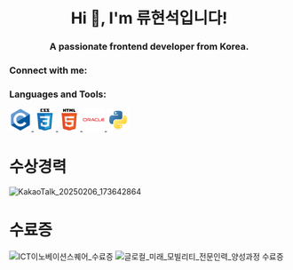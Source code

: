 <h1 align="center">Hi 👋, I'm 류현석입니다!</h1>
<h3 align="center">A passionate frontend developer from Korea.</h3>

<h3 align="left">Connect with me:</h3>
<p align="left">
</p>

<h3 align="left">Languages and Tools:</h3>
<p align="left"> <a href="https://www.cprogramming.com/" target="_blank" rel="noreferrer"> <img src="https://raw.githubusercontent.com/devicons/devicon/master/icons/c/c-original.svg" alt="c" width="40" height="40"/> </a> <a href="https://www.w3schools.com/css/" target="_blank" rel="noreferrer"> <img src="https://raw.githubusercontent.com/devicons/devicon/master/icons/css3/css3-original-wordmark.svg" alt="css3" width="40" height="40"/> </a> <a href="https://www.w3.org/html/" target="_blank" rel="noreferrer"> <img src="https://raw.githubusercontent.com/devicons/devicon/master/icons/html5/html5-original-wordmark.svg" alt="html5" width="40" height="40"/> </a> <a href="https://www.oracle.com/" target="_blank" rel="noreferrer"> <img src="https://raw.githubusercontent.com/devicons/devicon/master/icons/oracle/oracle-original.svg" alt="oracle" width="40" height="40"/> </a> <a href="https://www.python.org" target="_blank" rel="noreferrer"> <img src="https://raw.githubusercontent.com/devicons/devicon/master/icons/python/python-original.svg" alt="python" width="40" height="40"/> </a> </p>

# 수상경력
![KakaoTalk_20250206_173642864](https://github.com/user-attachments/assets/97e35adf-f4c4-4aca-88a1-29de2892c7c1)


# 수료증
![ICT이노베이션스퀘어_수료증](https://github.com/user-attachments/assets/7004de39-3178-4ac8-a060-d5ac74beaf61)
![글로컬_미래_모빌리티_전문인력_양성과정 수료증](https://github.com/user-attachments/assets/fdf958c6-5979-4517-a0cc-a6975768311e)

# 
